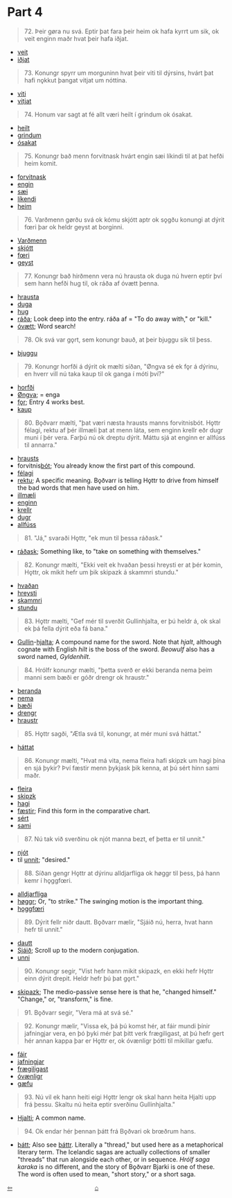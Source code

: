 # Part 4

>72\. Þeir gøra nu svá. Eptir þat fara þeir heim ok hafa kyrrt um sik, ok veit enginn maðr hvat þeir hafa iðjat.

* [veit](https://en.wiktionary.org/wiki/vita#Old_Norse)
* [iðjat](http://www.germanic-lexicon-project.org/cgi-bin/gmc_search_v3?cmd=viewthis&id=cv:b0313:12)

>73\. Konungr spyrr um morguninn hvat þeir viti til dýrsins, hvárt þat hafi nǫkkut þangat vitjat um nóttina. 

* [viti](https://en.wiktionary.org/wiki/i%C3%B0ja)
* [vitjat](http://www.germanic-lexicon-project.org/cgi-bin/gmc_search_v3?cmd=viewthis&id=cv:b0713:4)

>74\. Honum var sagt at fé allt væri heilt í grindum ok ósakat. 

* [heilt](https://en.wiktionary.org/wiki/heill#Old_Norse)
* [grindum](https://en.wiktionary.org/wiki/grind#Old_Norse)
* [ósakat](https://en.wiktionary.org/wiki/saka%C3%B0r)

>75\. Konungr bað menn forvitnask hvárt engin sæi líkindi til at þat hefði heim komit. 

* [forvitnask](http://www.germanic-lexicon-project.org/cgi-bin/gmc_search_v3?cmd=viewthis&id=cv:b0167:12)
* [engin](https://en.wiktionary.org/wiki/engi#Old_Norse)
* [sæi](https://en.wiktionary.org/wiki/sj%C3%A1#Etymology_2)
* [líkendi](http://www.germanic-lexicon-project.org/cgi-bin/gmc_search_v3?cmd=viewthis&id=cv:b0204:30)
* [heim](http://www.germanic-lexicon-project.org/cgi-bin/gmc_search_v3?cmd=viewthis&id=cv:b0249:24)

>76\. Varðmenn gørðu svá ok kómu skjótt aptr ok sǫgðu konungi at dýrit fœri þar ok heldr geyst at borginni.

* [Varðmenn](http://www.germanic-lexicon-project.org/cgi-bin/gmc_search_v3?cmd=viewthis&id=cv:b0680:2)
* [skjótt](https://en.wiktionary.org/wiki/skj%C3%B3tr)
* [fœri](https://en.wiktionary.org/wiki/fara#Old_Norse)
* [geyst](https://en.wiktionary.org/wiki/geysa#Old_Norse)

>77\. Konungr bað hirðmenn vera nú hrausta ok duga nú hvern eptir því sem hann hefði hug til, ok ráða af óvætt þenna.

* [hrausta](http://www.germanic-lexicon-project.org/cgi-bin/gmc_search_v3?cmd=viewthis&id=cv:b0282:32)
* [duga](https://en.wiktionary.org/wiki/duga#Old_Norse)
* [hug](https://en.wiktionary.org/wiki/hugr)
* [ráða](http://www.germanic-lexicon-project.org/cgi-bin/gmc_search_v3?cmd=viewthis&id=cv:b0485:15); Look deep into the entry. ráða af = "To do away with," or "kill."
* [óvætt](http://www.germanic-lexicon-project.org/cgi-bin/gmc_search_v3?cmd=viewthis&id=cv:b0667:1); Word search!

>78\. Ok svá var gǫrt, sem konungr bauð, at þeir bjuggu sik til þess. 

* [bjuggu](https://en.wiktionary.org/wiki/b%C3%BAa#Old_Norse)

>79\. Konungr horfði á dýrit ok mælti síðan, "Øngva sé ek fǫr á dýrinu, en hverr vill nú taka kaup til ok ganga í móti því?"

* [horfði](https://en.wiktionary.org/wiki/horfa#Old_Norse)
* [Øngva](https://en.wiktionary.org/wiki/engi#Old_Norse); = enga
* [fǫr](http://www.germanic-lexicon-project.org/cgi-bin/gmc_search_v3?cmd=viewthis&id=cv:b0185:25); Entry 4 works best. 
* [kaup](https://en.wiktionary.org/wiki/kaup#Old_Norse)

>80\. Bǫðvarr mælti, "þat væri næsta hrausts manns forvitnisbót. Hǫttr félagi, rektu af þér illmæli þat at menn láta, sem enginn krellr eðr dugr muni í þér vera. Farþú nú ok dreptu dýrit. Máttu sjá at enginn er allfúss til annarra."

* [hrausts](http://www.germanic-lexicon-project.org/cgi-bin/gmc_search_v3?cmd=viewthis&id=cv:b0282:32)
* forvitnis[bót](http://www.germanic-lexicon-project.org/cgi-bin/gmc_search_v3?cmd=viewthis&id=cv:b0075:4); You already know the first part of this compound. 
* [félagi](https://en.wiktionary.org/wiki/f%C3%A9lagi)
* [rektu](https://en.wiktionary.org/wiki/reka#Etymology_2_2); A specific meaning. Bǫðvarr is telling Hǫttr to drive from himself the bad words that men have used on him.
* [illmæli](https://en.wiktionary.org/wiki/illm%C3%A6li)
* [enginn](https://en.wiktionary.org/wiki/enginn#Old_Norse)
* [krellr](http://www.germanic-lexicon-project.org/cgi-bin/gmc_search_v3?cmd=viewthis&id=cv:b0355:9)
* [dugr](http://www.germanic-lexicon-project.org/cgi-bin/gmc_search_v3?cmd=viewthis&id=cv:b0109:2)
* [allfúss](http://lexicon.ff.cuni.cz/html/oi_cleasbyvigfusson/b0014.html)

>81\. "Já," svaraði Hǫttr, "ek mun til þessa ráðask."

* [ráðask](https://en.wiktionary.org/wiki/r%C3%A1%C3%B0a#Old_Norse); Something like, to "take on something with themselves."

>82\. Konungr mælti, "Ekki veit ek hvaðan þessi hreysti er at þér komin, Hǫttr, ok mikit hefr um þik skipazk á skammri stundu."

* [hvaðan](https://en.wiktionary.org/wiki/hva%C3%B0an#Old_Norse)
* [hreysti](http://www.germanic-lexicon-project.org/cgi-bin/gmc_search_v3?cmd=viewthis&id=cv:b0284:18)
* [skammri](http://www.germanic-lexicon-project.org/cgi-bin/gmc_search_v3?cmd=viewthis&id=cv:b0537:16)
* [stundu](https://en.wiktionary.org/wiki/stund#Old_Norse)

>83\. Hǫttr mælti, "Gef mér til sverðit Gullinhjalta, er þú heldr á, ok skal ek þá fella dýrit eða fá bana."

* [Gullin](http://www.germanic-lexicon-project.org/cgi-bin/gmc_search_v3?cmd=viewthis&id=cv:b0221:2)-[hjalta](http://www.germanic-lexicon-project.org/cgi-bin/gmc_search_v3?cmd=viewthis&id=cv:b0265:23); A compound name for the sword. Note that _hjalt_, although cognate with English _hilt_ is the boss of the sword. _Beowulf_ also has a sword named, _Gyldenhilt_.

>84\. Hrólfr konungr mælti, "þetta sverð er ekki beranda nema þeim manni sem bæði er góðr drengr ok hraustr."

* [beranda](https://en.wiktionary.org/wiki/bera#Old_Norse)
* [nema](https://en.wiktionary.org/wiki/nema#Etymology_2_2)
* [bæði](https://en.wiktionary.org/wiki/b%C3%A6%C3%B0i#Old_Norse)
* [drengr](https://en.wiktionary.org/wiki/drengr)
* [hraustr](http://www.germanic-lexicon-project.org/cgi-bin/gmc_search_v3?cmd=viewthis&id=cv:b0282:32)

>85\. Hǫttr sagði, "Ætla svá til, konungr, at mér muni svá háttat."

* [háttat](http://www.germanic-lexicon-project.org/cgi-bin/gmc_search_v3?cmd=viewthis&id=cv:b0244:118)

>86\. Konungr mælti, "Hvat má vita, nema fleira hafi skipzk um hagi þína en sjá þykir? Því fæstir menn þykjask þik kenna, at þú sért hinn sami maðr. 

* [fleira](https://en.wiktionary.org/wiki/fleiri#Icelandic)
* [skipzk](https://en.wiktionary.org/wiki/skipa#Old_Norse)
* [hagi](http://www.germanic-lexicon-project.org/cgi-bin/gmc_search_v3?cmd=viewthis&id=cv:b0231:32)
* [fæstir](https://en.wiktionary.org/wiki/f%C3%A1r#Old_Norse); Find this form in the comparative chart.
* [sért](https://en.wiktionary.org/wiki/vera#Old_Norse)
* [sami](https://en.wiktionary.org/wiki/samr)

>87\. Nú tak við sverðinu ok njót manna bezt, ef þetta er til unnit."

* [njót](https://en.wiktionary.org/wiki/nj%C3%B3ta#Old_Norse)
* til [unnit](https://en.wiktionary.org/wiki/vinna#Old_Norse); "desired."

>88\. Síðan gengr Hǫttr at dýrinu alldjarfliga ok høggr til þess, þá hann kemr í hǫggfœri. 

* [alldjarfliga](http://lexicon.ff.cuni.cz/html/oi_cleasbyvigfusson/b0014.html)
* [høggr](https://en.wiktionary.org/wiki/h%C7%ABggva); Or, "to strike." The swinging motion is the important thing.
* [hǫggfœri](http://www.germanic-lexicon-project.org/cgi-bin/gmc_search_v3?cmd=viewthis&id=cv:b0308:6)

>89\. Dýrit fellr niðr dautt. Bǫðvarr mælir, "Sjáið nú, herra, hvat hann hefr til unnit."

* [dautt](https://en.wiktionary.org/wiki/dau%C3%B0r)
* [Sjáið](https://en.wiktionary.org/wiki/sj%C3%A1#Etymology_2); Scroll up to the modern conjugation.
* [unni](https://en.wiktionary.org/wiki/vinna#Verb_4)

>90\. Konungr segir, "Víst hefr hann mikit skipazk, en ekki hefr Hǫttr einn dýrit drepit. Heldr hefr þú þat gǫrt."

* [skipazk](https://en.wiktionary.org/wiki/skipa#Old_Norse); The medio-passive sense here is that he, "changed himself." "Change," or, "transform," is fine.

>91\. Bǫðvarr segir, "Vera má at svá sé."

>92\. Konungr mælir, "Vissa ek, þá þú komst hér, at fáir mundi þínir jafningjar vera, en þó þyki mér þat þitt verk frægiligast, at þú hefr gert hér annan kappa þar er Hǫttr er, ok óvænligr þótti til mikillar gæfu.

* [fáir](https://en.wiktionary.org/wiki/f%C3%A1r#Old_Norse)
* [jafningjar](https://en.wiktionary.org/wiki/jafningi)
* [frægiligast](http://www.germanic-lexicon-project.org/cgi-bin/gmc_search_v3?cmd=viewthis&id=cv:b0176:12)
* [óvænligr](http://www.germanic-lexicon-project.org/cgi-bin/gmc_search_v3?cmd=viewthis&id=cv:b0719:31)
* [gæfu](https://en.wiktionary.org/wiki/g%C3%A6fa#Old_Norse)

>93\. Nú vil ek hann heiti eigi Hǫttr lengr ok skal hann heita Hjalti upp frá þessu. Skaltu nú heita eptir sverðinu Gullinhjalta."

* [Hjalti](https://en.wiktionary.org/wiki/Hjalti); A common name.

>94\. Ok endar hér þennan þátt frá Bǫðvari ok brœðrum hans.

* [þátt](https://en.wiktionary.org/wiki/%C3%BE%C3%A1ttur); Also see [þáttr](http://www.germanic-lexicon-project.org/cgi-bin/gmc_search_v3?cmd=viewthis&id=cv:b0732:10). Literally a "thread," but used here as a metaphorical literary term. The Icelandic sagas are actually collections of smaller "threads" that run alongside each other, or in sequence. _Hrólf saga karaka_ is no different, and the story of Bǫðvarr Bjarki is one of these. The word is often used to mean, "short story," or a short saga.

<div style="float: left"><a href="http://rcblack.net/reader/hrolf3">⇦</a></div>
<div style="margin: 0 auto; width: 100px;"><a href="http://rcblack.net/grammar/front">&#8962;</a></div>


